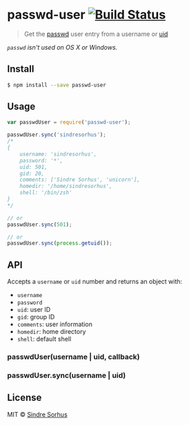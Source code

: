 # passwd-user [![Build Status](https://travis-ci.org/sindresorhus/passwd-user.svg?branch=master)](https://travis-ci.org/sindresorhus/passwd-user)

> Get the [passwd](http://en.wikipedia.org/wiki/Passwd) user entry from a username or [uid](http://en.wikipedia.org/wiki/User_identifier_(Unix))

*`passwd` isn't used on OS X or Windows.*


## Install

```sh
$ npm install --save passwd-user
```


## Usage

```js
var passwdUser = require('passwd-user');

passwdUser.sync('sindresorhus');
/*
{
	username: 'sindresorhus',
	password: '*',
	uid: 501,
	gid: 20,
	comments: ['Sindre Sorhus', 'unicorn'],
	homedir: '/home/sindresorhus',
	shell: '/bin/zsh'
}
*/

// or
passwdUser.sync(501);

// or
passwdUser.sync(process.getuid());
```


## API

Accepts a `username` or `uid` number and returns an object with:

- `username`
- `password`
- `uid`: user ID
- `gid`: group ID
- `comments`: user information
- `homedir`: home directory
- `shell`: default shell

### passwdUser(username | uid, callback)

### passwdUser.sync(username | uid)


## License

MIT © [Sindre Sorhus](http://sindresorhus.com)
